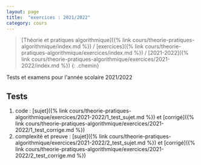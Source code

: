 ```yaml
---
layout: page
title:  "exercices : 2021/2022"
category: cours
---
```


> [Théorie et pratiques algorithmique]({% link cours/theorie-pratiques-algorithmique/index.md %}) / [exercices]({% link cours/theorie-pratiques-algorithmique/exercices/index.md %}) / [2021-2022]({% link cours/theorie-pratiques-algorithmique/exercices/2021-2022/index.md %})
{: .chemin}

Tests et examens pour l'année scolaire 2021/2022

## Tests

1. code : [sujet]({% link cours/theorie-pratiques-algorithmique/exercices/2021-2022/1_test_sujet.md %}) et [corrigé]({% link cours/theorie-pratiques-algorithmique/exercices/2021-2022/1_test_corrige.md %})
2. complexité et preuve : [sujet]({% link cours/theorie-pratiques-algorithmique/exercices/2021-2022/2_test_sujet.md %}) et [corrigé]({% link cours/theorie-pratiques-algorithmique/exercices/2021-2022/2_test_corrige.md %})
